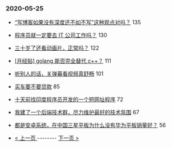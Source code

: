 ### 2020-05-25 
- [“写博客如果没有深度还不如不写”这种观点对吗？](https://www.v2ex.com/t/675200) 135
- [程序员就一定要去 IT 公司工作吗？](https://www.v2ex.com/t/675067) 130
- [三十岁了还看动画片，正常吗？](https://www.v2ex.com/t/675185) 122
- [[月经贴] golang 能否完全替代 c++？](https://www.v2ex.com/t/675052) 111
- [听别人的话，关弹幕看视频真舒畅](https://www.v2ex.com/t/675018) 101
- [买车要不要贷款](https://www.v2ex.com/t/675127) 85
- [十天前找印度程序员开发的一个短网址程序](https://www.v2ex.com/t/675131) 72
- [我建了一个后端技术群，尽力维护最好的技术氛围](https://www.v2ex.com/t/675093) 67
- [都是安卓系统，在中国三星平板为什么没有华为平板销量好？](https://www.v2ex.com/t/675192) 56 

- [ < 上一页 ](https://github.com/able8/v2ex-hot-record/blob/master/2020-05-24.md) -------- [ 下一页 > ](https://github.com/able8/v2ex-hot-record/blob/master/2020-05-26.md)